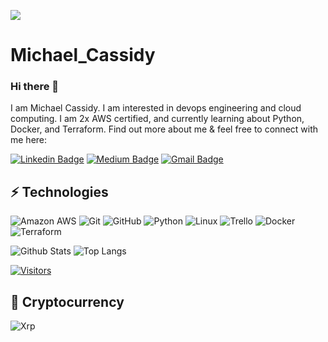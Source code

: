 ![](https://user-images.githubusercontent.com/100804225/171074267-92494676-b0cc-4b24-81ca-915eaed2d4ac.jpg)
# Michael_Cassidy

### Hi there 👋

I am Michael Cassidy.  I am interested in devops engineering and cloud computing. I am 2x AWS certified, and currently learning about Python, Docker, and Terraform. Find out more about me & feel free to connect with me here:

<!-- Replace the fields below with the information requested. Remember to remove the encapsulating <> characters. For spaces in names, use %20 (e.g. Broadus%20Palmer) -->

[![Linkedin Badge](https://img.shields.io/badge/-Michael%20Cassidy-blue?style=flat-square&logo=Linkedin&logoColor=white&link=https://www.linkedin.com/in/michaelcassidy88/)](https://www.linkedin.com/in/michaelcassidy88/)
[![Medium Badge](https://img.shields.io/badge/Michael%20Cassidy-12100E?style=flat-square&logo=medium&logoColor=white&link=https://medium.com/@Michael.Cassidy)](https://medium.com/@Michael.Cassidy)
[![Gmail Badge](https://img.shields.io/badge/-mjcdyjr10@gmail.com-c14438?style=flat-square&logo=Gmail&logoColor=white&link=mailto:mjcdyjr10@gmail.com)](mailto:mjcdyjr10@gmail.com)

## ⚡ Technologies

<!-- Check out the Badges folder for more badges -->

![Amazon AWS](https://img.shields.io/badge/Amazon%20AWS-232F3E?style=flat-square&logo=amazon-aws)
![Git](https://img.shields.io/badge/-Git-black?style=flat-square&logo=git)
![GitHub](https://img.shields.io/badge/-GitHub-181717?style=flat-square&logo=github)
![Python](https://img.shields.io/badge/-Python-black?style=flat-square&logo=Python)
![Linux](https://img.shields.io/badge/Linux-FCC624?style=flat-square&logo=linux&logoColor=black)
![Trello](https://img.shields.io/badge/Trello-%23026AA7.svg?style=flat-square&logo=Trello&logoColor=white)
![Docker](https://img.shields.io/badge/docker-%230db7ed.svg?style=for-the-badge&logo=docker&logoColor=white)
![Terraform](https://img.shields.io/badge/terraform-%235835CC.svg?style=for-the-badge&logo=terraform&logoColor=white)


<!-- Replace the fields below with the information requested. Remember to remove the encapsulating <> characters. -->

![Github Stats](https://github-readme-stats.vercel.app/api?username=Michael-Cassidy-88&count_private=true&show_icons=true&include_all_commits=true)
![Top Langs](https://github-readme-stats.vercel.app/api/top-langs/?username=Michael-Cassidy-88&hide=TeX&layout=compact)


[![Visitors](https://api.visitorbadge.io/api/visitors?path=Michael-Cassidy-88%2FMichael-Cassidy-88&label=VISITORS&countColor=%23263759)](https://visitorbadge.io/status?path=Michael-Cassidy-88%2FMichael-Cassidy-88)

## 🛒 Cryptocurrency

![Xrp](https://img.shields.io/badge/Xrp-black?style=for-the-badge&logo=xrp&logoColor=white)
